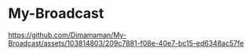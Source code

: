 # My-Broadcast
https://github.com/Dimamaman/My-Broadcast/assets/103814803/209c7881-f08e-40e7-bc15-ed6348ac57fe
